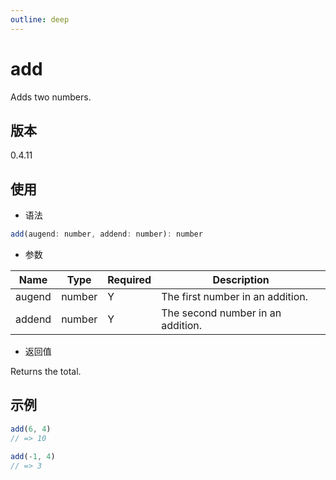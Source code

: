 ```yaml
---
outline: deep
---
```


# add

Adds two numbers.

## 版本

0.4.11

## 使用

- 语法

```js
add(augend: number, addend: number): number
```

- 参数

| Name        | Type        | Required | Description                       |
|-------------|-------------|----------|-----------------------------------|
| augend      | number      | Y        | The first number in an addition.  |
| addend      | number      | Y        | The second number in an addition. |

- 返回值

Returns the total.

## 示例

```js
add(6, 4)
// => 10

add(-1, 4)
// => 3
```
